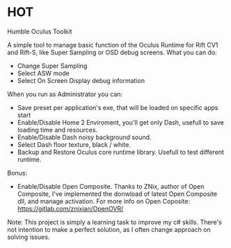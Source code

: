 # HOT
Humble Oculus Toolkit

A simple tool to manage basic function of the Oculus Runtime for Rift CV1 and Rift-S, like Super Sampling or OSD debug screens.
What you can do:
- Change Super Sampling
- Select ASW mode
- Select On Screen Display debug information

When you run as Administrator you can:
- Save preset per application's exe, that will be loaded on specific apps start
- Enable/Disable Home 2 Enviroment, you'll get only Dash, usefull to save loading time and resources.
- Enable/Disable Dash noisy background sound.
- Select Dash floor texture, black / white.
- Backup and Restore Oculus core runtime library. Usefull to test different runtime.

Bonus:
- Enable/Disable Open Composite.
Thanks to ZNix, author of Open Composite, I've implemented the donwload of latest Open Composite dll, and manage activation.
For more info on Open Coposite:
https://gitlab.com/znixian/OpenOVR/


Note:
This project is simply a learning task to improve my c# skills.
There's not intention to make a perfect solution, as I often change approach on solving issues.
